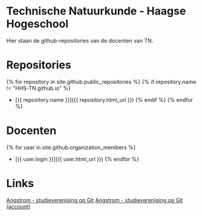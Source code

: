 # Technische Natuurkunde - Haagse Hogeschool

Hier staan de github-repositories van de docenten van TN. 

# Repositories
{% for repository in site.github.public_repositories %}
  {% if repository.name != "HHS-TN.github.io" %}
  * [{{ repository.name }}]({{ repository.html_url }})
  {% endif %}
{% endfor %}

# Docenten
{% for user in site.github.organization_members %}
  * [{{ user.login }}]({{ user.html_url }})
{% endfor %}

# Links
[Angstrom - studievereniging op Git](https://github.com/Studievereniging-Angstrom)
[Angstrom - studievereniging op Git (account)](https://github.com/Anders-Jonas-Angstrom)
